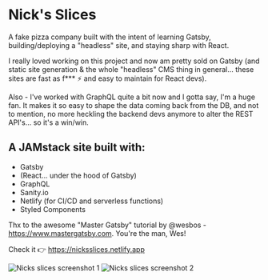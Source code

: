# Nick's Slices

A fake pizza company built with the intent of learning Gatsby, building/deploying a "headless" site, and staying sharp with React.

I really loved working on this project and now am pretty sold on Gatsby (and static site generation & the whole "headless" CMS thing in general... these sites are fast as f\*\*\* ⚡️ and easy to maintain for React devs).

Also - I've worked with GraphQL quite a bit now and I gotta say, I'm a huge fan. It makes it so easy to shape the data coming back from the DB, and not to mention, no more heckling the backend devs anymore to alter the REST API's... so it's a win/win.

## A JAMstack site built with:

- Gatsby
- (React... under the hood of Gatsby)
- GraphQL
- Sanity.io
- Netlify (for CI/CD and serverless functions)
- Styled Components

Thx to the awesome "Master Gatsby" tutorial by @wesbos - https://www.mastergatsby.com. You're the man, Wes!

Check it 👉 https://nicksslices.netlify.app

![Nicks slices screenshot 1](https://i.imgur.com/KNhNaBn.png)
![Nicks slices screenshot 2](https://i.imgur.com/wIR8XAg.png)
